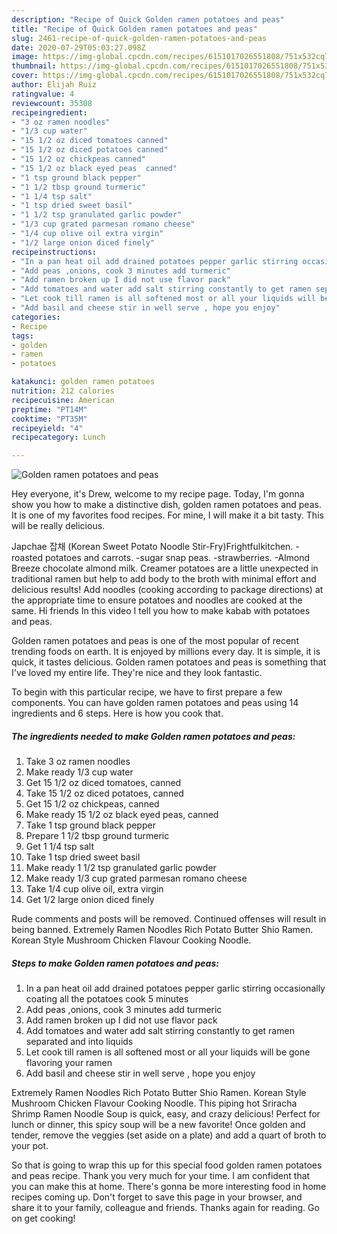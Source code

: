 ```yaml
---
description: "Recipe of Quick Golden ramen potatoes and peas"
title: "Recipe of Quick Golden ramen potatoes and peas"
slug: 2461-recipe-of-quick-golden-ramen-potatoes-and-peas
date: 2020-07-29T05:03:27.098Z
image: https://img-global.cpcdn.com/recipes/6151017026551808/751x532cq70/golden-ramen-potatoes-and-peas-recipe-main-photo.jpg
thumbnail: https://img-global.cpcdn.com/recipes/6151017026551808/751x532cq70/golden-ramen-potatoes-and-peas-recipe-main-photo.jpg
cover: https://img-global.cpcdn.com/recipes/6151017026551808/751x532cq70/golden-ramen-potatoes-and-peas-recipe-main-photo.jpg
author: Elijah Ruiz
ratingvalue: 4
reviewcount: 35308
recipeingredient:
- "3 oz ramen noodles"
- "1/3 cup water"
- "15 1/2 oz diced tomatoes canned"
- "15 1/2 oz diced potatoes canned"
- "15 1/2 oz chickpeas canned"
- "15 1/2 oz black eyed peas  canned"
- "1 tsp ground black pepper"
- "1 1/2 tbsp ground turmeric"
- "1 1/4 tsp salt"
- "1 tsp dried sweet basil"
- "1 1/2 tsp granulated garlic powder"
- "1/3 cup grated parmesan romano cheese"
- "1/4 cup olive oil extra virgin"
- "1/2 large onion diced finely"
recipeinstructions:
- "In a pan heat oil add drained potatoes pepper garlic stirring occasionally coating all the potatoes cook 5 minutes"
- "Add peas ,onions, cook 3 minutes add turmeric"
- "Add ramen broken up I did not use flavor pack"
- "Add tomatoes and water add salt stirring constantly to get ramen separated and into liquids"
- "Let cook till ramen is all softened most or all your liquids will be gone flavoring your ramen"
- "Add basil and cheese stir in well serve , hope you enjoy"
categories:
- Recipe
tags:
- golden
- ramen
- potatoes

katakunci: golden ramen potatoes 
nutrition: 212 calories
recipecuisine: American
preptime: "PT14M"
cooktime: "PT35M"
recipeyield: "4"
recipecategory: Lunch

---
```



![Golden ramen potatoes and peas](https://img-global.cpcdn.com/recipes/6151017026551808/751x532cq70/golden-ramen-potatoes-and-peas-recipe-main-photo.jpg)

Hey everyone, it's Drew, welcome to my recipe page. Today, I'm gonna show you how to make a distinctive dish, golden ramen potatoes and peas. It is one of my favorites food recipes. For mine, I will make it a bit tasty. This will be really delicious.

Japchae 잡채 (Korean Sweet Potato Noodle Stir-Fry)Frightfulkitchen. -roasted potatoes and carrots. -sugar snap peas. -strawberries. -Almond Breeze chocolate almond milk. Creamer potatoes are a little unexpected in traditional ramen but help to add body to the broth with minimal effort and delicious results! Add noodles (cooking according to package directions) at the appropriate time to ensure potatoes and noodles are cooked at the same. Hi friends In this video I tell you how to make kabab with potatoes and peas.

Golden ramen potatoes and peas is one of the most popular of recent trending foods on earth. It is enjoyed by millions every day. It is simple, it is quick, it tastes delicious. Golden ramen potatoes and peas is something that I've loved my entire life. They're nice and they look fantastic.


To begin with this particular recipe, we have to first prepare a few components. You can have golden ramen potatoes and peas using 14 ingredients and 6 steps. Here is how you cook that.

<!--inarticleads1-->

##### The ingredients needed to make Golden ramen potatoes and peas:

1. Take 3 oz ramen noodles
1. Make ready 1/3 cup water
1. Get 15 1/2 oz diced tomatoes, canned
1. Take 15 1/2 oz diced potatoes, canned
1. Get 15 1/2 oz chickpeas, canned
1. Make ready 15 1/2 oz black eyed peas,  canned
1. Take 1 tsp ground black pepper
1. Prepare 1 1/2 tbsp ground turmeric
1. Get 1 1/4 tsp salt
1. Take 1 tsp dried sweet basil
1. Make ready 1 1/2 tsp granulated garlic powder
1. Make ready 1/3 cup grated parmesan romano cheese
1. Take 1/4 cup olive oil, extra virgin
1. Get 1/2 large onion diced finely


Rude comments and posts will be removed. Continued offenses will result in being banned. Extremely Ramen Noodles Rich Potato Butter Shio Ramen. Korean Style Mushroom Chicken Flavour Cooking Noodle. 

<!--inarticleads2-->

##### Steps to make Golden ramen potatoes and peas:

1. In a pan heat oil add drained potatoes pepper garlic stirring occasionally coating all the potatoes cook 5 minutes
1. Add peas ,onions, cook 3 minutes add turmeric
1. Add ramen broken up I did not use flavor pack
1. Add tomatoes and water add salt stirring constantly to get ramen separated and into liquids
1. Let cook till ramen is all softened most or all your liquids will be gone flavoring your ramen
1. Add basil and cheese stir in well serve , hope you enjoy


Extremely Ramen Noodles Rich Potato Butter Shio Ramen. Korean Style Mushroom Chicken Flavour Cooking Noodle. This piping hot Sriracha Shrimp Ramen Noodle Soup is quick, easy, and crazy delicious! Perfect for lunch or dinner, this spicy soup will be a new favorite! Once golden and tender, remove the veggies (set aside on a plate) and add a quart of broth to your pot. 

So that is going to wrap this up for this special food golden ramen potatoes and peas recipe. Thank you very much for your time. I am confident that you can make this at home. There's gonna be more interesting food in home recipes coming up. Don't forget to save this page in your browser, and share it to your family, colleague and friends. Thanks again for reading. Go on get cooking!

